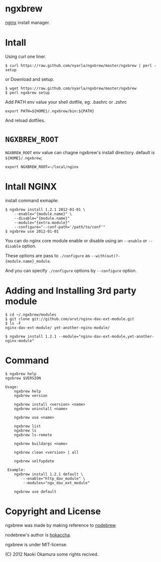 ngxbrew
=======

[nginx](http://nginx.org/) install manager.

# Intall

Using curl one liner.

    $ curl https://raw.github.com/nyarla/ngxbrew/master/ngxbrew | perl - setup

or Download and setup.

    $ wget https://raw.github.com/nyarla/ngxbrew/master/ngxbrew
    $ perl ngxbrew setup

Add PATH env value your shell dotfile, eg: .bashrc or .zshrc

    export PATH=${HOME}/.ngxbrew/bin:${PATH}

And reload dotfiles.

# `NGXBREW_ROOT`

`NGXBREW_ROOT` env value can chagne ngxbrew's install directory.
default is `${HOME}/.ngxbrew`;

    export NGXBREW_ROOT=~/local/nginx

# Intall NGINX

install command exmaple:

    $ ngxbrew install 1.2.1 2012-01-01 \
        --enable="{module.name}" \
        --disable="{module.name}"
        --module="{extra.module}"
        --configure="--conf-path='/path/to/conf'"
    $ ngxbrew use 2012-01-01

You can do nginx core module enable or disable using an `--enable`
or `--disable` option.

These options are pass to `./configure` as `--with(out)?-{module.name}_module`.

And you can specify `./configure` options by `--configure` option.

# Adding and Installing 3rd party module

    $ cd ~/.ngxbrew/modules
    $ git clone git://github.com/arut/nginx-dav-ext-module.git
    $ ls -F
    nginx-dav-ext-module/ yet-another-nginx-module/

    $ ngxbrew install 1.2.1 --module="nginx-dav-ext-module,yet-another-nginx-module"


# Command

    $ ngxbrew help
    ngxbrew $VERSION
    
    Usage:
        ngxbrew help
        ngxbrew version
    
        ngxbrew install <version> <name>
        ngxbrew uninstall <name>

        ngxbrew use <name>
   
        ngxbrew list
        ngxbrew ls
        ngxbrew ls-remote
        
        ngxbrew buildargs <name>
    
        ngxbrew clean <version> | all
       
        ngxbrew selfupdate
    
     Example:
        ngxbrew install 1.2.1 default \
            --enable="http_dav_module" \
            --modules="ngx_dav_ext_module"

        ngxbrew use default

# Copyright and License

ngxbrew was made by making reference to [nodebrew](https://github.com/hokaccha/nodebrew).

nodebrew's author is [hokaccha](https://github.com/hokaccha).

ngxbrew is under MIT-license.

(C) 2012 Naoki Okamura some rights recived.

